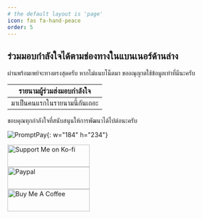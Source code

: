 ```yaml
---
# the default layout is 'page'
icon: fas fa-hand-peace
order: 5
---
```


## ร่วมมอบกำลังใจได้ตามช่องทางในแบนเนอร์ด้านล่าง

ผ่านพร้อมเพย์จะทางตรงสุดครับ หากไม่แนบโน็ตมา ขออณุญาตใช้ข้อมูลเท่าที่มีนะครับ

| รายนามผู้ร่วมส่งมอบกำลังใจ                                               |
| ------------------------------------------------------------------------ |
| <i class="fa fa-face-kiss-wink-heart"></i> มาเป็นคนแรกในรายนามนี้กันเถอะ |

ขอบคุณทุกกำลังใจที่สนับสนุนให้การพัฒนาได้ไปต่อนะครับ

![PromptPay](https://assets.naruebet.dev/img/PromptPay.webp){: w="184" h="234"}

<div class="container text-center">
  <div class="row align-items-center">
    <div class="col">
      <a href="https://ko-fi.com/W7W6LD7M9"><img src="https://assets.naruebet.dev/img/btnsupport_kofi.webp" data-src="https://assets.naruebet.dev/img/btnsupport_kofi.webp" alt="Support Me on Ko-fi" width="185" height="50" class=" lazyloaded" data-proofer-ignore=""></a>
    </div>
    <div class="col">
      <a href="https://paypal.me/NChaipin"><img src="https://assets.naruebet.dev/img/btnsupport_paypal.webp" data-src="https://assets.naruebet.dev/img/btnsupport_paypal.webp" alt="Paypal" width="185" height="50" class=" lazyloaded" data-proofer-ignore=""></a>
    </div>
    <div class="col">
      <a href="https://www.buymeacoffee.com/naruebet"><img src="https://assets.naruebet.dev/img/btnsupport_buymecoffee.webp" data-src="https://assets.naruebet.dev/img/btnsupport_buymecoffee.webp" alt="Buy Me A Coffee" width="185" height="50" class=" lazyloaded" data-proofer-ignore=""></a>
    </div>
  </div>
</div>
